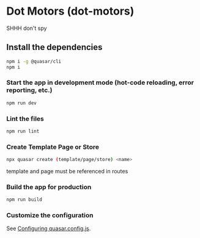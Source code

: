 # Dot Motors (dot-motors)

SHHH don't spy

## Install the dependencies
```bash
npm i -g @quasar/cli
npm i
```

### Start the app in development mode (hot-code reloading, error reporting, etc.)
```bash
npm run dev
```


### Lint the files
```bash
npm run lint
```



### Create Template Page or Store
```bash
npx quasar create (template/page/store) <name>
```
template and page must be referenced in routes



### Build the app for production
```bash
npm run build
```

### Customize the configuration
See [Configuring quasar.config.js](https://v2.quasar.dev/quasar-cli-vite/quasar-config-js).
